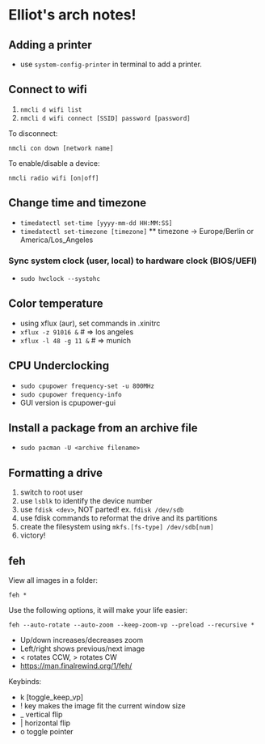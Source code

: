 # Elliot's arch notes!

## Adding a printer

* use `system-config-printer` in terminal to add a printer.

## Connect to wifi

1. `nmcli d wifi list`
2. `nmcli d wifi connect [SSID] password [password]`

To disconnect:

`nmcli con down [network name]`

To enable/disable a device:

`nmcli radio wifi [on|off]`

## Change time and timezone

* `timedatectl set-time [yyyy-mm-dd HH:MM:SS]`
* `timedatectl set-timezone [timezone]`
** timezone -> Europe/Berlin or America/Los_Angeles

### Sync system clock (user, local) to hardware clock (BIOS/UEFI)

* `sudo hwclock --systohc`

## Color temperature

* using xflux (aur), set commands in .xinitrc
* `xflux -z 91016 &` # => los angeles
* `xflux -l 48 -g 11 &` # => munich

## CPU Underclocking

* `sudo cpupower frequency-set -u 800MHz`
* `sudo cpupower frequency-info`
* GUI version is cpupower-gui

## Install a package from an archive file

* `sudo pacman -U <archive filename>`

## Formatting a drive

1. switch to root user
2. use `lsblk` to identify the device number
3. use `fdisk <dev>`, NOT parted! ex. `fdisk /dev/sdb`
4. use fdisk commands to reformat the drive and its partitions
5. create the filesystem using `mkfs.[fs-type] /dev/sdb[num]`
6. victory!

## feh

View all images in a folder:

`feh *`

Use the following options, it will make your life easier:

`feh --auto-rotate --auto-zoom --keep-zoom-vp --preload
--recursive *`

* Up/down increases/decreases zoom
* Left/right shows previous/next image
* < rotates CCW, > rotates CW
* https://man.finalrewind.org/1/feh/

Keybinds:
* k [toggle_keep_vp]
* ! key makes the image fit the current window size
* _ vertical flip
* | horizontal flip
* o toggle pointer

